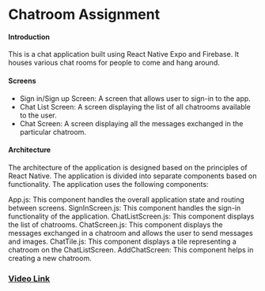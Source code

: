 # Chatroom Assignment

#### Introduction
This is a chat application built using React Native Expo and Firebase. It houses various chat rooms for people to come and hang around.

#### Screens

* Sign in/Sign up Screen: A screen that allows user to sign-in to the app. 
* Chat List Screen: A screen displaying the list of all chatrooms available to the user.
* Chat Screen: A screen displaying all the messages exchanged in the particular chatroom.

#### Architecture
The architecture of the application is designed based on the principles of React Native. The application is divided into separate components based on functionality. The application uses the following components:

App.js: This component handles the overall application state and routing between screens.
SignInScreen.js: This component handles the sign-in functionality of the application.
ChatListScreen.js: This component displays the list of chatrooms.
ChatScreen.js: This component displays the messages exchanged in a chatroom and allows the user to send messages and images.
ChatTile.js: This component displays a tile representing a chatroom on the ChatListScreen.
AddChatScreen: This component helps in creating a new chatroom.

### [Video Link](https://drive.google.com/drive/folders/1WR7xnLIfC5vgw5rV9paTwxQT2i0X72PA?usp=share_link)
